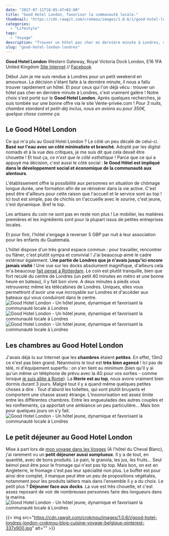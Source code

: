 ```yaml
---
date: "2017-07-11T18:05:47+02:00"
title: "Good Hotel London, favoriser la communauté locale."
thumbnail: "https://cdn.rawgit.com/crokmou/images/1.0.6/i/good-hotel-londres-london-crokmou-blog-cuisine-voyage-belgique-5.jpg"
categories:
  - "Lifestyle"
tags:
  - "Voyage"
description: "Trouver un hôtel pas cher en dernière minute à Londres, c'est vraiment galère ! Notre choix s'est porté sur le Good Hotel London..."
slug: "good-hotel-london-londres"
---
```


**Good Hotel London** Western Gateway, Royal Victoria Dock London, E16 1FA United Kingdom [Site Internet](http://www.goodhotellondon.com/) // [Facebook](https://www.facebook.com/goodhotellondon)

Début Juin je me suis rendue à Londres pour un petit weekend en amoureux. La décision s'étant faite à la dernière minute, il nous a fallu trouver rapidement un hôtel. Et pour ceux qui l'on déjà vécu : trouver un hôtel pas cher en dernière minute à Londres, c'est vraiment galère ! Notre choix s'est porté sur le **Good Hotel London**. Après quelques recherches, je suis tombée sur une bonne offre via le site Vente-privée.com ! _Pour 3 nuits, chambre standard et petit-déj inclus, nous en avions eu pour 350€, quelque chose comme ça._

## Le Good Hôtel London

Ce qui m'a plu au Good Hotel London ? Le côté un peu décalé de celui-ci. **Basé sur l'eau avec un côté minimaliste et branché**. Adopté par les digital nomads et à la vue des critiques, je me suis dit que cela devait être chouette ! Et tout ça, _ce n'est que le côté esthétique_ ! Parce que ce qui a appuyé ma décision, c'est aussi le côté social : **le Good Hôtel est impliqué dans le développement social et économique de la communauté aux alentours**.

L'établissement offre la possibilité aux personnes en situation de chômage longue durée, une formation afin de se réinsérer dans la vie active. C'est peut être d'ailleurs pour cette raison que l'accueil et le service sont au top ! Ici tout est simple, pas de chichis on t'accueille avec le sourire, c'est jeune, c'est dynamique. Bref le top.

Les artisans du coin ne sont pas en reste non plus ! Le mobilier, les matières premières et les ingrédients sont pour la plupart issus de petites entreprises locales.

Et pour finir, l'hôtel s'engage à reverser 5 GBP par nuit à leur association pour les enfants du Guatemala.

L'hôtel dispose d'un très grand espace commun : pour travailler, rencontrer ou flâner, c'est plutôt sympa et convivial ! J'ai beaucoup aimé le cadre extérieur également. U**ne partie de Londres que je n'avais jusqu'ici encore jamais visité** ! Une vue sur les docks absolument magnifique, d'ailleurs cela m'a beaucoup [fait pensé à Rotterdam](https://crokmou.com/2016/11/citytrip-a-rotterdam). Le coin est plutôt tranquille, bien que fort reculé du centre de Londres (un petit 40 minutes en métro et une bonne heure en bateau), il y fait bon vivre. A deux minutes à pieds vous retrouverez même les télécabines de Londres. Uniques, elles vous permettront d'avoir une vue incroyable sur Londres et d'accéder aux bateaux qui vous conduiront dans le centre. ![Good Hotel London - Un hôtel jeune, dynamique et favorisant la communauté locale à Londres](https://cdn.rawgit.com/crokmou/images/1.0.6/i/good-hotel-londres-london-crokmou-blog-cuisine-voyage-belgique-2.jpg) ![Good Hotel London - Un hôtel jeune, dynamique et favorisant la communauté locale à Londres](https://cdn.rawgit.com/crokmou/images/1.0.6/i/good-hotel-londres-london-crokmou-blog-cuisine-voyage-belgique-1.jpg) ![Good Hotel London - Un hôtel jeune, dynamique et favorisant la communauté locale à Londres](https://cdn.rawgit.com/crokmou/images/1.0.6/i/good-hotel-londres-london-crokmou-blog-cuisine-voyage-belgique-3.jpg)

## Les chambres au Good Hotel London

J'avais déjà lu sur Internet que les **chambres** étaient **petites**. En effet, 13m2 ce n'est pas bien grand. Néanmoins le tout est **très bien agencé** ! Ici pas de télé, ni d'équipement superflu : on s'en tient au minimum (bien qu'il y ai qu'un même un téléphone de prévu avec la 4G pour vos sorties - comme lorsque [je suis allée à Rome](https://crokmou.com/2017/01/citytrip-a-rome-italie)). La **literie est au top**, nous avons vraiment bien dormis durant 3 jours. Malgré tout il y a quand même quelques petites choses a dire : Tout d'abord les toilettes, qui sont plutôt bruyants et comportent une chasse assez étrange. L'insonorisation est assez limite entre les différentes chambres. Entre les engueulades des autres couples et les ronflements, ça apportait une ambiance un peu particulière... Mais bon pour quelques jours on s'y fait. ![Good Hotel London - Un hôtel jeune, dynamique et favorisant la communauté locale à Londres](https://cdn.rawgit.com/crokmou/images/1.0.6/i/good-hotel-londres-london-crokmou-blog-cuisine-voyage-belgique.jpg)

## Le petit déjeuner au Good Hotel London

Mise à part lors de [mon voyage dans les Vosges](https://crokmou.com/2017/06/roadtrip-nord-du-massif-des-vosges) (A l'hôtel du Cheval Blanc), j'ai rarement vu un **petit déjeuner aussi somptueux**. Il y a de tout, en quantité, avec de bons produits. Le pain, le granola, les jus, les fruits... Seul bémol peut être pour le fromage qui n'est pas tip top. Mais bon, on est en Angleterre, le fromage c'est pas leur spécialité non plus. Le buffet est pour ainsi dire complet, il manque peut être un peu de propositions végétales, notamment pour les produits laitiers mais dans l'ensemble il y a du choix. Le petit plus ? **Déjeuner face aux docks**. La vue est très chouette, et c'est assez reposant de voir de nombreuses personnes faire des longueurs dans la marina. ![Good Hotel London - Un hôtel jeune, dynamique et favorisant la communauté locale à Londres](https://cdn.rawgit.com/crokmou/images/1.0.6/i/good-hotel-londres-london-crokmou-blog-cuisine-voyage-belgique-4.jpg)

{{< img src="https://cdn.rawgit.com/crokmou/images/1.0.6/i/good-hotel-londres-london-crokmou-blog-cuisine-voyage-belgique-pinterest-337x900.jpg" alt="" >}}